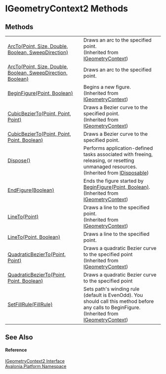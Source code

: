 # IGeometryContext2 Methods




## Methods
<table>
<tr>
<td><a href="M_Avalonia_Platform_IGeometryContext_ArcTo">ArcTo(Point, Size, Double, Boolean, SweepDirection)</a></td>
<td>Draws an arc to the specified point.<br />(Inherited from <a href="T_Avalonia_Platform_IGeometryContext">IGeometryContext</a>)</td>
</tr>
<tr>
<td><a href="M_Avalonia_Platform_IGeometryContext2_ArcTo">ArcTo(Point, Size, Double, Boolean, SweepDirection, Boolean)</a></td>
<td>Draws an arc to the specified point.</td>
</tr>
<tr>
<td><a href="M_Avalonia_Platform_IGeometryContext_BeginFigure">BeginFigure(Point, Boolean)</a></td>
<td>Begins a new figure.<br />(Inherited from <a href="T_Avalonia_Platform_IGeometryContext">IGeometryContext</a>)</td>
</tr>
<tr>
<td><a href="M_Avalonia_Platform_IGeometryContext_CubicBezierTo">CubicBezierTo(Point, Point, Point)</a></td>
<td>Draws a Bezier curve to the specified point.<br />(Inherited from <a href="T_Avalonia_Platform_IGeometryContext">IGeometryContext</a>)</td>
</tr>
<tr>
<td><a href="M_Avalonia_Platform_IGeometryContext2_CubicBezierTo">CubicBezierTo(Point, Point, Point, Boolean)</a></td>
<td>Draws a Bezier curve to the specified point.</td>
</tr>
<tr>
<td><a href="https://learn.microsoft.com/dotnet/api/system.idisposable.dispose" target="_blank" rel="noopener noreferrer">Dispose()</a></td>
<td>Performs application-defined tasks associated with freeing, releasing, or resetting unmanaged resources.<br />(Inherited from <a href="https://learn.microsoft.com/dotnet/api/system.idisposable" target="_blank" rel="noopener noreferrer">IDisposable</a>)</td>
</tr>
<tr>
<td><a href="M_Avalonia_Platform_IGeometryContext_EndFigure">EndFigure(Boolean)</a></td>
<td>Ends the figure started by <a href="M_Avalonia_Platform_IGeometryContext_BeginFigure">BeginFigure(Point, Boolean)</a>.<br />(Inherited from <a href="T_Avalonia_Platform_IGeometryContext">IGeometryContext</a>)</td>
</tr>
<tr>
<td><a href="M_Avalonia_Platform_IGeometryContext_LineTo">LineTo(Point)</a></td>
<td>Draws a line to the specified point.<br />(Inherited from <a href="T_Avalonia_Platform_IGeometryContext">IGeometryContext</a>)</td>
</tr>
<tr>
<td><a href="M_Avalonia_Platform_IGeometryContext2_LineTo">LineTo(Point, Boolean)</a></td>
<td>Draws a line to the specified point.</td>
</tr>
<tr>
<td><a href="M_Avalonia_Platform_IGeometryContext_QuadraticBezierTo">QuadraticBezierTo(Point, Point)</a></td>
<td>Draws a quadratic Bezier curve to the specified point<br />(Inherited from <a href="T_Avalonia_Platform_IGeometryContext">IGeometryContext</a>)</td>
</tr>
<tr>
<td><a href="M_Avalonia_Platform_IGeometryContext2_QuadraticBezierTo">QuadraticBezierTo(Point, Point, Boolean)</a></td>
<td>Draws a quadratic Bezier curve to the specified point</td>
</tr>
<tr>
<td><a href="M_Avalonia_Platform_IGeometryContext_SetFillRule">SetFillRule(FillRule)</a></td>
<td>Sets path's winding rule (default is EvenOdd). You should call this method before any calls to BeginFigure.<br />(Inherited from <a href="T_Avalonia_Platform_IGeometryContext">IGeometryContext</a>)</td>
</tr>
</table>

## See Also


#### Reference
<a href="T_Avalonia_Platform_IGeometryContext2">IGeometryContext2 Interface</a>  
<a href="N_Avalonia_Platform">Avalonia.Platform Namespace</a>  
